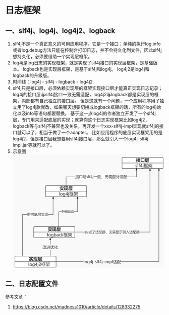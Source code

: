# 日志框架

## 一、slf4j、log4j、log4j2、logback
1. slf4j不是一个真正意义的可用应用程序，它是一个接口；单纯的执行log.info或者log.debug方法只能在控制台打印日志，并不会持久化到文件，因此slf4j想持久化，必须要借助一个实现层框架。
2. log4j是log日志的实现框架，就是实现了slf4j接口的实现层框架，是基础版本。
   logback也是实现层框架，是基于slf4j和log4j。
   log4j2是log4j和logback的升级版。
3. 时间线：log4j - slf4j - logback - log4j2
4. slf4j只是接口层，必须依赖实现层的框架实现接口层才能真正实现日志记录；log4j的接口层与slf4j接口一致无需适配，log4j2与logback都是实现层的框架，内部都有自己独立的接口层。
   但是这就有一个问题，一个应用程序用了独立用了log4j款就改，如果哪天想要切换成logback框架的话，所有的log初始化以及info等语句都要替换。
   基于这一点log4j的作者独立开发了一个slf4j层，专门用来适配底层的实现；就算你这个日志实现框架比如log4j2，logback等与slf4j不兼容也没关系，再开发一个xxx-slf4j-impl实现就slf4j的接口就可以了，相当于做了一个adapter。
   比如应用程序的底层实现框架用的是log4j2，但是接口层我想要用slf4j接口层，那么就引入一个log4j-slf4j-impl.jar等就可以了。
5. 示意图![日志框架关系](./fig/log.png)

## 二、日志配置文件




参考文章：
1. https://blog.csdn.net/madness1010/article/details/128332275



